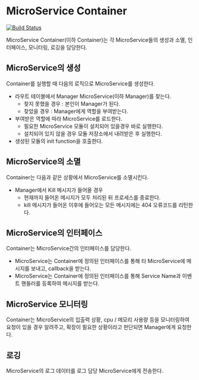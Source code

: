 MicroService Container
============
[![Build Status](https://travis-ci.org/lecle/mscontainer.svg?branch=master)](https://travis-ci.org/lecle/mscontainer)

MicroService Container(이하 Container)는 각 MicroService들의 생성과 소멸, 인터페이스, 모니터링, 로깅을 담당한다.

MicroService의 생성
-----
Container를 실행할 때 다음의 로직으로 MicroService를 생성한다.

* 라우트 테이블에서 Manager MicroService(이하 Manager)를 찾는다.
  - 찾지 못했을 경우 : 본인이 Manager가 된다.
  - 찾았을 경우 : Manager에게 역할을 부여받는다.
* 부여받은 역할에 따라 MicroService를 로드한다.
  - 필요한 MicroService 모듈이 설치되어 있을경우 바로 실행한다.
  - 설치되어 있지 않을 경우 모듈 저장소에서 내려받은 후 실행한다.
* 생성된 모듈의 init function을 호출한다.

MicroService의 소멸
-----

Container는 다음과 같은 상황에서 MicroService를 소멸시킨다.
* Manager에서 Kill 메시지가 들어올 경우
  - 현재까지 들어온 메시지가 모두 처리된 뒤 프로세스를 종료한다.
  - kill 메시지가 들어온 이후에 들어오는 모든 메시지에는 404 오류코드를 리턴한다.

MicroService의 인터페이스
-----

Container는 MicroService간의 인터페이스를 담당한다.
* MicroService는 Container에 정의된 인터페이스를 통해 타 MicroService에 메시지를 보내고, callback을 받는다. 
* MicroService는 Container에 정의된 인터페이스를 통해 Service Name과 이벤트 핸들러를 등록하여 메시지를 받는다.

MicroService 모니터링 
-----

Container는 MicroService의 입출력 상황, cpu / 메모리 사용량 등을 모니터링하여 요청이 있을 경우 알려주고, 확장이 필요한 상황이라고 판단되면 Manager에게 요청한다.

로깅 
-----

MicroService의 로그 데이터를 로그 담당 MicroService에게 전송한다.
